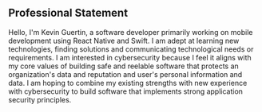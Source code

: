 ## Professional Statement

Hello, I'm Kevin Guertin, a software developer primarily working on mobile development using React Native and Swift. I am adept at learning new technologies, finding solutions and communicating technological needs or requirements. I am interested in cybersecurity because I feel it aligns with my core values of building safe and reelable software that protects an organization's data and reputation and user's personal information and data. I am hoping to combine my existing strengths with new experience with cybersecurity to build software that implements strong application security principles.
